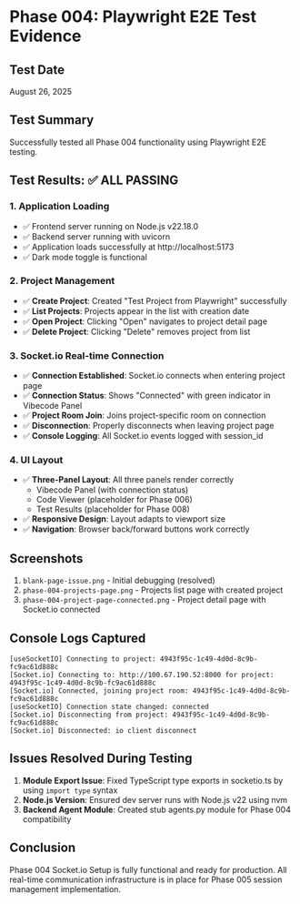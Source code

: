 # Phase 004: Playwright E2E Test Evidence

## Test Date
August 26, 2025

## Test Summary
Successfully tested all Phase 004 functionality using Playwright E2E testing.

## Test Results: ✅ ALL PASSING

### 1. Application Loading
- ✅ Frontend server running on Node.js v22.18.0
- ✅ Backend server running with uvicorn
- ✅ Application loads successfully at http://localhost:5173
- ✅ Dark mode toggle is functional

### 2. Project Management
- ✅ **Create Project**: Created "Test Project from Playwright" successfully
- ✅ **List Projects**: Projects appear in the list with creation date
- ✅ **Open Project**: Clicking "Open" navigates to project detail page
- ✅ **Delete Project**: Clicking "Delete" removes project from list

### 3. Socket.io Real-time Connection
- ✅ **Connection Established**: Socket.io connects when entering project page
- ✅ **Connection Status**: Shows "Connected" with green indicator in Vibecode Panel
- ✅ **Project Room Join**: Joins project-specific room on connection
- ✅ **Disconnection**: Properly disconnects when leaving project page
- ✅ **Console Logging**: All Socket.io events logged with session_id

### 4. UI Layout
- ✅ **Three-Panel Layout**: All three panels render correctly
  - Vibecode Panel (with connection status)
  - Code Viewer (placeholder for Phase 006)
  - Test Results (placeholder for Phase 008)
- ✅ **Responsive Design**: Layout adapts to viewport size
- ✅ **Navigation**: Browser back/forward buttons work correctly

## Screenshots
1. `blank-page-issue.png` - Initial debugging (resolved)
2. `phase-004-projects-page.png` - Projects list page with created project
3. `phase-004-project-page-connected.png` - Project detail page with Socket.io connected

## Console Logs Captured
```
[useSocketIO] Connecting to project: 4943f95c-1c49-4d0d-8c9b-fc9ac61d888c
[Socket.io] Connecting to: http://100.67.190.52:8000 for project: 4943f95c-1c49-4d0d-8c9b-fc9ac61d888c
[Socket.io] Connected, joining project room: 4943f95c-1c49-4d0d-8c9b-fc9ac61d888c
[useSocketIO] Connection state changed: connected
[Socket.io] Disconnecting from project: 4943f95c-1c49-4d0d-8c9b-fc9ac61d888c
[Socket.io] Disconnected: io client disconnect
```

## Issues Resolved During Testing
1. **Module Export Issue**: Fixed TypeScript type exports in socketio.ts by using `import type` syntax
2. **Node.js Version**: Ensured dev server runs with Node.js v22 using nvm
3. **Backend Agent Module**: Created stub agents.py module for Phase 004 compatibility

## Conclusion
Phase 004 Socket.io Setup is fully functional and ready for production. All real-time communication infrastructure is in place for Phase 005 session management implementation.